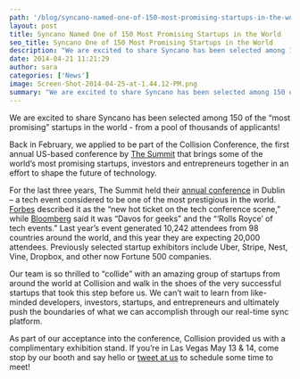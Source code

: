 ```yaml
---
path: '/blog/syncano-named-one-of-150-most-promising-startups-in-the-world/'
layout: post
title: Syncano Named One of 150 Most Promising Startups in the World
seo_title: Syncano One of 150 Most Promising Startups in the World
description: "We are excited to share Syncano has been selected among 150 of the 'most promising' startups in the world - from a pool of thousands of applicants!"
date: 2014-04-21 11:21:29
author: sara
categories: ['News']
image: Screen-Shot-2014-04-25-at-1.44.12-PM.png
summary: "We are excited to share Syncano has been selected among 150 of the “most promising” startups in the world – from a pool of thousands of applicants!"
---
```

We are excited to share Syncano has been selected among 150 of the “most promising” startups in the world - from a pool of thousands of applicants!

Back in February, we applied to be part of the Collision Conference, the first annual US-based conference by <a href="http://www.thesummit.co/">The Summit</a> that brings some of the world’s most promising startups, investors and entrepreneurs together in an effort to shape the future of technology.

For the last three years, The Summit held their <a href="F.ounders">annual conference</a> in Dublin – a tech event considered to be one of the most prestigious in the world. <a href="http://www.forbes.com/sites/haydnshaughnessy/2011/10/28/reed-hastings-on-his-vision-for-netflix/">Forbes</a> described it as the “new hot ticket on the tech conference scene,” while <a href="http://www.bloomberg.com/now/2012-06-25/the-davos-for-tech-geeks/">Bloomberg</a> said it was “Davos for geeks” and the “‘Rolls Royce’ of tech events.” Last year’s event generated 10,242 attendees from 98 countries around the world, and this year they are expecting 20,000 attendees. Previously selected startup exhibitors include Uber, Stripe, Nest, Vine, Dropbox, and other now Fortune 500 companies.

Our team is so thrilled to “collide” with an amazing group of startups from around the world at Collision and walk in the shoes of the very successful startups that took this step before us. We can’t wait to learn from like-minded developers, investors, startups, and entrepreneurs and ultimately push the boundaries of what we can accomplish through our real-time sync platform.

As part of our acceptance into the conference, Collision provided us with a complimentary exhibition stand. If you’re in Las Vegas May 13 &amp; 14, come stop by our booth and say hello or <a href="twitter.com:syncano">tweet at us</a> to schedule some time to meet!